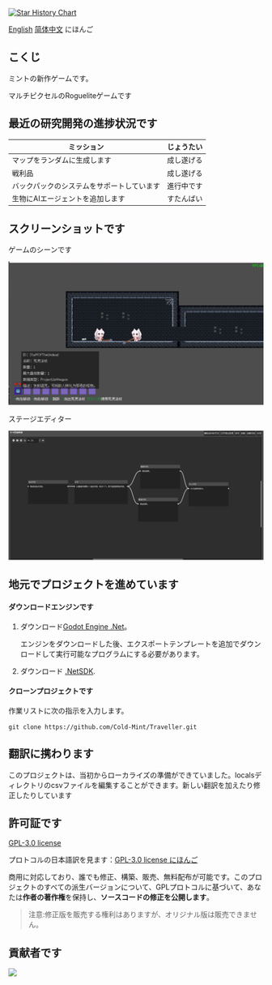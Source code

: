 [![Star History Chart](https://api.star-history.com/svg?repos=Cold-Mint/Traveller&type=Date)](https://star-history.com/#Cold-Mint/Traveller&Date)

[English](README.md) [简体中文](README_ZH.md) にほんご

## こくじ

ミントの新作ゲームです。

マルチピクセルのRogueliteゲームです

## 最近の研究開発の進捗状況です

| ミッション                                              | じょうたい   |
| ----------------------------------------------------------- | ------------------ |
| マップをランダムに生成します           | 成し遂げる |
| 戦利品                                              | 成し遂げる |
| バックパックのシステムをサポートしています | 進行中です           |
| 生物にAIエージェントを追加します | すたんばい |
## スクリーンショットです

ゲームのシーンです

![](screenshot/0.0.1/game_page.png)

ステージエディター

![](screenshot/0.0.1/level_Graph_Editor.png)
## 地元でプロジェクトを進めています

#### ダウンロードエンジンです
1. ダウンロード[Godot Engine .Net](https://godotengine.org/)。

   エンジンをダウンロードした後、エクスポートテンプレートを追加でダウンロードして実行可能なプログラムにする必要があります。

2. ダウンロード [.NetSDK](https://dotnet.microsoft.com/download).

#### クローンプロジェクトです

作業リストに次の指示を入力します。

```
git clone https://github.com/Cold-Mint/Traveller.git
```

## 翻訳に携わります

このプロジェクトは、当初からローカライズの準備ができていました。localsディレクトリのcsvファイルを編集することができます。新しい翻訳を加えたり修正したりしています

## 許可証です

[GPL-3.0 license](LICENSE)

プロトコルの日本語訳を見ます：[GPL-3.0 license にほんご](LICENSE_JA)

商用に対応しており、誰でも修正、構築、販売、無料配布が可能です。このプロジェクトのすべての派生バージョンについて、GPLプロトコルに基づいて、あなたは**作者の著作権**を保持し、**ソースコードの修正を公開します**。

> 注意:修正版を販売する権利はありますが、オリジナル版は販売できません。

## 貢献者です

<a href="https://github.com/Cold-Mint/Traveller/graphs/contributors">
  <img src="https://contrib.rocks/image?repo=Cold-Mint/Traveller" />
</a>